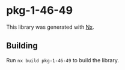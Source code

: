 # pkg-1-46-49

This library was generated with [Nx](https://nx.dev).

## Building

Run `nx build pkg-1-46-49` to build the library.
